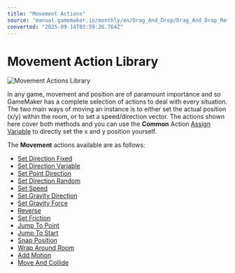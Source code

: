 ```yaml
---
title: "Movement Actions"
source: "manual.gamemaker.io/monthly/en/Drag_And_Drop/Drag_And_Drop_Reference/Movement/Movement_Actions.htm"
converted: "2025-09-14T03:59:26.764Z"
---
```


# Movement Action Library

![Movement Actions Library](../../../assets/Images/Scripting_Reference/Drag_And_Drop/Reference/Movement/Lib_Movement.png)

In any game, movement and position are of paramount importance and so GameMaker has a complete selection of actions to deal with every situation. The two main ways of moving an instance is to either set the actual position (x/y) within the room, or to set a speed/direction vector. The actions shown here cover both methods and you can use the **Common** Action [Assign Variable](../Common/Assign_Variable.md) to directly set the x and y position yourself.

The **Movement** actions available are as follows:

-   [Set Direction Fixed](Set_Direction_Fixed.md)
-   [Set Direction Variable](Set_Direction_Variable.md)
-   [Set Point Direction](Set_Point_Direction.md)
-   [Set Direction Random](Set_Direction_Random.md)
-   [Set Speed](Set_Speed.md)
-   [Set Gravity Direction](Set_Gravity_Direction.md)
-   [Set Gravity Force](Set_Gravity_Force.md)
-   [Reverse](Reverse.md)
-   [Set Friction](Set_Friction.md)
-   [Jump To Point](Jump_To_Point.md)
-   [Jump To Start](Jump_To_Start.md)
-   [Snap Position](Snap_Position.md)
-   [Wrap Around Room](Wrap_Around_Room.md)
-   [Add Motion](Add_Motion.md)
-   [Move And Collide](Move_And_Collide.md)